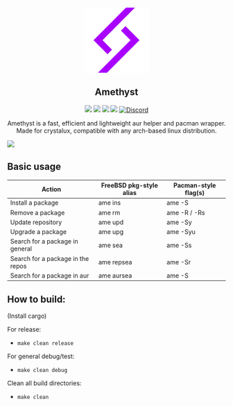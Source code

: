 <p align="center">
  <a href="https://github.com/crystal-linux">
    <img src="https://raw.githubusercontent.com/crystal-linux/branding/main/logos/crystal-logo-minimal.png" alt="Logo" width="150" height="150">
  </a>
</p>
<p align="center"> 
<h2 align="center"> Amethyst</h2>
</p>
<p align="center">
<img src=https://img.shields.io/github/stars/crystalux-project/ame?style=flat&color=a900ff />
<img src=https://img.shields.io/github/forks/crystalux-project/ame?style=flat&color=a900ff />
<img src=https://img.shields.io/github/issues/crystalux-project/ame?style=flat&color=a900ff />
<img src=https://img.shields.io/github/issues-pr/crystalux-project/ame?style=flat&color=a900ff />
<a href="https://discord.gg/yp4xpZeAgW"><img alt="Discord" src="https://img.shields.io/discord/825473796227858482?color=blue&label=Discord&logo=Discord&logoColor=white"?link=https://discord.gg/yp4xpZeAgW&link=https://discord.gg/yp4xpZeAgW> </p></a>

<p align="center"> Amethyst is a fast, efficient and lightweight aur helper and pacman wrapper. 
Made for crystalux, compatible with any arch-based linux distribution.</p>

![](screenshot.png)

## Basic usage
| Action | FreeBSD pkg-style alias | Pacman-style flag(s) |
| ------ | ------ | ------ |
| Install a package | ame ins | ame -S |
| Remove a package | ame rm | ame -R / -Rs |
| Update repository | ame upd | ame -Sy |
| Upgrade a package | ame upg | ame -Syu |
| Search for a package in general | ame sea | ame -Ss |
| Search for a package in the repos | ame repsea | ame -Sr |
| Search for a package in aur | ame aursea | ame -S |

## How to build:
(Install cargo)

For release:
  - `make clean release`
 
For general debug/test:
  - `make clean debug`

Clean all build directories:
  - `make clean`

